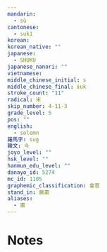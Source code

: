 ```yaml
---
mandarin:
  - sù
cantonese:
  - suk1
korean:
korean_native: ""
japanese:
  - SHUKU
japanese_nanori: ""
vietnamese:
middle_chinese_initial: s
middle_chinese_final: ɨuk
stroke_count: "11"
radical: 米
skip_number: 4-11-3
grade_level: 5
pos: ""
english:
  - solemn
羅馬字: sug
韓文: 숙
joyo_level: ""
hsk_level: ""
hanmun_edu_level: ""
danayo_id: 5274
mc_id: 1105
graphemic_classification: 會意
stand_in: 厳粛
aliases:
  - 肅
---
```


# Notes
